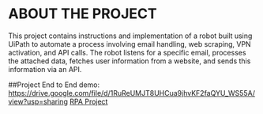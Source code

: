 # ABOUT THE PROJECT

This project contains instructions and implementation of a robot built using UiPath to automate a process involving email handling, web scraping, VPN activation, and API calls. The robot listens for a specific email, processes the attached data, fetches user information from a website, and sends this information via an API.

##Project End to End demo: https://drive.google.com/file/d/1RuReUMJT8UHCua9jhvKF2faQYU_WS55A/view?usp=sharing
[RPA Project](https://drive.google.com/file/d/1RuReUMJT8UHCua9jhvKF2faQYU_WS55A/view?usp=sharing)



